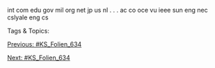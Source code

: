int com edu gov mil org net jp us nl        . . .
ac co oce vu ieee sun
eng nec
cslyale
eng cs

   Tags & Topics:
   

[Previous: #KS_Folien_634](KS_Folien_634.md)

[Next: #KS_Folien_634](KS_Folien_634.md)